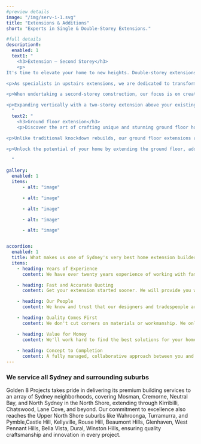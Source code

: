 ```yaml
---
#preview details
image: "/img/serv-i-1.svg"
title: "Extensions & Additions"
short: "Experts in Single & Double-Storey Extensions."

#full details
description0:
  enabled: 1
  text1: "
    <h3>Extension – Second Storey</h3>
    <p>
It's time to elevate your home to new heights. Double-storey extensions have the potential to significantly enhance both the value of your home and your overall lifestyle.</p>

<p>As specialists in upstairs extensions, we are dedicated to transforming the home you adore into a comfortable living space that meets the unique needs of your family and lifestyle.</p>

<p>When undertaking a second-storey construction, our focus is on creating exclusive designs that go beyond what a typical knockdown rebuild can offer. Our in-house designs not only provide exceptional value for money but are also tailored to fit within your specified budget.</p>

<p>Expanding vertically with a two-storey extension above your existing ground floor introduces additional space, an expanded square meterage, and a substantial boost in your home's overall value. Whether it's creating cozy bedrooms for each family member, designing a lavish parents' retreat, or crafting an expansive open-plan living and entertaining area, the possibilities are endless.</p>
  "
  text2: "
    <h3>Ground floor extension</h3>
    <p>Discover the art of crafting unique and stunning ground floor home extensions at Golden 8 Projects. Our dedicated team, specializing in ground-floor house extensions, is committed to transforming your beloved home into a space that seamlessly blends style and functionality.</p>

<p>Unlike traditional knockdown rebuilds, our ground floor extensions are designed to offer more than just additional space. We pride ourselves on creating innovative and functional designs that set your home apart, providing a living experience that evolves with your family's needs.</p>

<p>Unlock the potential of your home by extending the ground floor, adding not only square meter but also significant value. Whether you dream of new living and dining areas, a quiet bedroom retreat, or an expansive entertaining space, Golden 8 Projects brings expertise and craftsmanship to turn your vision into a reality.</p>

  "

gallery: 
  enabled: 1
  items:
      - alt: "image"

      - alt: "image"

      - alt: "image"

      - alt: "image"

      - alt: "image"          


accordion:
  enabled: 1
  title: What makes us one of Sydney's very best home extension builders?
  items:
    - heading: Years of Experience
      content: We have over twenty years experience of working with families to find the best and most attractive options for their homes.

    - heading: Fast and Accurate Quoting
      content: Get your extension started sooner. We will provide you with an accurate quote and concept designs within weeks of our first meeting.

    - heading: Our People
      content: We know and trust that our designers and tradespeople are capable of a high standard of workmanship.

    - heading: Quality Comes First
      content: We don't cut corners on materials or workmanship. We only source materials from leading suppliers, recognised to meet industry standards.

    - heading: Value for Money
      content: We'll work hard to find the best solutions for your home at the best value.
    
    - heading: Concept to Completion
      content: A fully managed, collaborative approach between you and our design and building teams will ensure a smoother process with minimal disruption to your family's busy life.
---
```


### We service all Sydney and surrounding suburbs

Golden 8 Projects takes pride in delivering its premium building services to an array of Sydney neighborhoods, covering Mosman, Cremorne, Neutral Bay, and North Sydney in the North Shore, extending through Kirribilli, Chatswood, Lane Cove, and beyond. Our commitment to excellence also reaches the Upper North Shore suburbs like Wahroonga, Turramurra, and Pymble,Castle Hill, Kellyville, Rouse Hill, Beaumont Hills, Glenhaven, West Pennant Hills, Bella Vista, Dural, Winston Hills, ensuring quality craftsmanship and innovation in every project.
